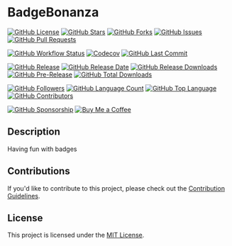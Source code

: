# BadgeBonanza

[![GitHub License](https://img.shields.io/github/license/munabedan/BadgeBonanza)](https://github.com/munabedan/BadgeBonanza/blob/main/LICENSE) 
[![GitHub Stars](https://img.shields.io/github/stars/munabedan/BadgeBonanza)](https://github.com/munabedan/BadgeBonanza/stargazers)
[![GitHub Forks](https://img.shields.io/github/forks/munabedan/BadgeBonanza)](https://github.com/munabedan/BadgeBonanza/network/members)
[![GitHub Issues](https://img.shields.io/github/issues/munabedan/BadgeBonanza)](https://github.com/munabedan/BadgeBonanza/issues)
[![GitHub Pull Requests](https://img.shields.io/github/issues-pr/munabedan/BadgeBonanza)](https://github.com/munabedan/BadgeBonanza/pulls)

[![GitHub Workflow Status](https://img.shields.io/github/workflow/status/munabedan/BadgeBonanza/CI)](https://github.com/munabedan/BadgeBonanza/actions)
[![Codecov](https://img.shields.io/codecov/c/github/munabedan/BadgeBonanza)](https://codecov.io/gh/munabedan/BadgeBonanza)
[![GitHub Last Commit](https://img.shields.io/github/last-commit/munabedan/BadgeBonanza)](https://github.com/munabedan/BadgeBonanza/commits/main)

[![GitHub Release](https://img.shields.io/github/v/release/munabedan/BadgeBonanza)](https://github.com/munabedan/BadgeBonanza/releases)
[![GitHub Release Date](https://img.shields.io/github/release-date/munabedan/BadgeBonanza)](https://github.com/munabedan/BadgeBonanza/releases)
[![GitHub Release Downloads](https://img.shields.io/github/downloads/munabedan/BadgeBonanza/total)](https://github.com/munabedan/BadgeBonanza/releases)
[![GitHub Pre-Release](https://img.shields.io/github/release-pre/munabedan/BadgeBonanza)](https://github.com/munabedan/BadgeBonanza/releases)
[![GitHub Total Downloads](https://img.shields.io/github/downloads/munabedan/BadgeBonanza/total)](https://github.com/munabedan/BadgeBonanza/releases)

[![GitHub Followers](https://img.shields.io/github/followers/munabedan)](https://github.com/munabedan)
[![GitHub Language Count](https://img.shields.io/github/languages/count/munabedan/BadgeBonanza)](https://github.com/munabedan/BadgeBonanza)
[![GitHub Top Language](https://img.shields.io/github/languages/top/munabedan/BadgeBonanza)](https://github.com/munabedan/BadgeBonanza)
[![GitHub Contributors](https://img.shields.io/github/contributors/munabedan/BadgeBonanza)](https://github.com/munabedan/BadgeBonanza/graphs/contributors)

[![GitHub Sponsorship](https://img.shields.io/badge/sponsor-OpenAI-yellow)](https://github.com/sponsors/munabedan)
[![Buy Me a Coffee](https://img.shields.io/badge/buy%20me%20a%20coffee-donate-yellow)](https://buymeacoff.ee/munabedan)

## Description

Having fun with badges

## Contributions

If you'd like to contribute to this project, please check out the [Contribution Guidelines](CONTRIBUTING.md).

## License

This project is licensed under the [MIT License](LICENSE).

